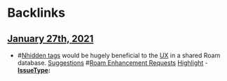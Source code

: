
# Backlinks
## [January 27th, 2021](<January 27th, 2021.md>)
- #[N](<N.md>)[hidden tags](<hidden tags.md>) would be hugely beneficial to the [UX](<UX.md>) in a shared Roam database. [Suggestions](<Suggestions.md>) #[Roam Enhancement Requests](<Roam Enhancement Requests.md>) [Highlight](<Highlight.md>)
                - **[IssueType](<IssueType.md>):**

